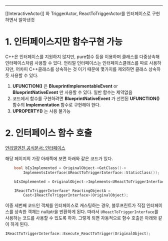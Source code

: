 ---
[[InteractiveActor]] 와 TriggerActor, ReactToTriggerActor를 인터페이스로 구현하면서 알아낸것
# 1. 인터페이스지만 함수구현 가능
C++은 인터페이스를 지원하지 않지만, pure함수 등을 이용하며 클래스를 다중상속해 인터페이스처럼 사용할 수 있다. 언리얼 인터페이스는 인터페이스클래스를 따로 사용하지만, 어차피 C++클래스를 상속하는 것 이기 때문에 몇가지를 제외하면 클래스 상속하듯 사용할 수 있다.
1. **UFUNCTION()** 은 **BlueprintImplementableEvent** or **BlueprintNativeEvent** 만 사용할 수 있다. 일반 함수는 제약없음
2. 코드에서 함수를 구현하려면 **BlueprintNativeEvent** 가 선언된 **UFUNCTION()** 함수의 **Implementation** 함수로 구현해야 한다.
3. **UPROPERTY()** 는 사용 불가능

# 2. 인터페이스 함수 호출
[언리얼엔진 공식문서: 인터페이스](https://docs.unrealengine.com/5.3/ko/interfaces-in-unreal-engine/)

해당 페이지의 가장 아래쪽에 보면 아래와 같은 코드가 있다.
```cpp
    bool bIsImplemented = OriginalObject->GetClass()->
	    ImplementsInterface(UReactToTriggerInterface::StaticClass()); 

    bIsImplemented = OriginalObject->Implements<UReactToTriggerInterface>(); 

    IReactToTriggerInterface* ReactingObjectA = 
	    Cast<IReactToTriggerInterface>(OriginalObject); 
```
이중 세번째 코드인 객체를 인터페이스로 캐스팅하는 경우, 블루프린트가 직접 인터페이스를 상속한 객체는 nullptr을 반환하게 된다. 따라서 `UReactToTriggerInterface`를 사용하는 코드를 사용할 수 있도록 하자. 그렇게 되면 자동적으로 함수 호출은 아래와 같이 하게 된다.
```cpp
IReactToTriggerInterface::Execute_ReactToTrigger(OriginalObject);
```
